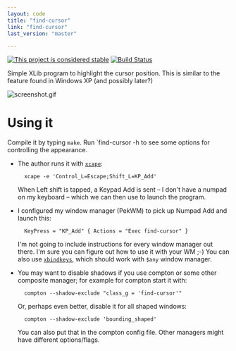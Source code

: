 ```yaml
---
layout: code
title: "find-cursor"
link: "find-cursor"
last_version: "master"

---
```


[![This project is considered stable](https://img.shields.io/badge/Status-stable-green.svg)](https://arp242.net/status/stable)
[![Build Status](https://travis-ci.org/Carpetsmoker/find-cursor.svg?branch=master)](https://travis-ci.org/Carpetsmoker/find-cursor)

Simple XLib program to highlight the cursor position. This is similar to the
feature found in Windows XP (and possibly later?)

![screenshot.gif](https://raw.githubusercontent.com/Carpetsmoker/find-cursor/master/screenshot.gif)

Using it
========
Compile it by typing `make`. Run `find-cursor -h to see some options for
controlling the appearance.

- The author runs it with [`xcape`][xcape]:

		xcape -e 'Control_L=Escape;Shift_L=KP_Add'  

	When Left shift is tapped, a Keypad Add is sent – I don't have a numpad on my
	keyboard – which we can then use to launch the program.

- I configured my window manager (PekWM) to pick up Numpad Add and launch this:

		KeyPress = "KP_Add" { Actions = "Exec find-cursor" }

	I'm not going to include instructions for every window manager out there.
	I'm sure you can figure out how to use it with your WM ;-) You can also use
	[`xbindkeys`](xbindkeys), which should work with `$any` window manager.

- You may want to disable shadows if you use compton or some other composite
  manager; for example for compton start it with:

		compton --shadow-exclude "class_g = 'find-cursor'"

	Or, perhaps even better, disable it for all shaped windows:

		compton --shadow-exclude 'bounding_shaped'

	You can also put that in the compton config file. Other managers might have
	different options/flags.

[xcape]: https://github.com/alols/xcape
[xbindkeys]: http://www.nongnu.org/xbindkeys/xbindkeys.html
